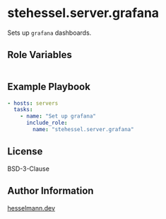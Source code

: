 stehessel.server.grafana
========================

Sets up `grafana` dashboards.

Role Variables
--------------

```yaml
```

Example Playbook
----------------

```yaml
- hosts: servers
  tasks:
    - name: "Set up grafana"
      include_role:
        name: "stehessel.server.grafana"
```

License
-------

BSD-3-Clause

Author Information
------------------

[hesselmann.dev](https://www.hesselmann.dev)

